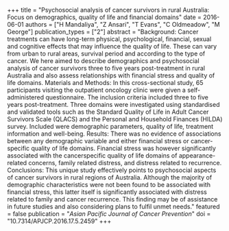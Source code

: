 +++
title = "Psychosocial analysis of cancer survivors in rural Australia: Focus on demographics, quality of life and financial domains"
date = 2016-06-01
authors = ["H Mandaliya", "Z Ansari", "T Evans", "C Oldmeadow", "M George"]
publication_types = ["2"]
abstract = "Background: Cancer treatments can have long-term physical, psychological, financial, sexual and cognitive effects that may influence the quality of life. These can vary from urban to rural areas, survival period and according to the type of cancer. We here aimed to describe demographics and psychosocial analysis of cancer survivors three to five years post-treatment in rural Australia and also assess relationships with financial stress and quality of life domains. Materials and Methods: In this cross-sectional study, 65 participants visiting the outpatient oncology clinic were given a self-administered questionnaire. The inclusion criteria included three to five years post-treatment. Three domains were investigated using standardised and validated tools such as the Standard Quality of Life in Adult Cancer Survivors Scale (QLACS) and the Personal and Household Finances (HILDA) survey. Included were demographic parameters, quality of life, treatment information and well-being. Results: There was no evidence of associations between any demographic variable and either financial stress or cancer-specific quality of life domains. Financial stress was however significantly associated with the cancerspecific quality of life domains of appearance-related concerns, family related distress, and distress related to recurrence. Conclusions: This unique study effectively points to psychosocial aspects of cancer survivors in rural regions of Australia. Although the majority of demographic characteristics were not been found to be associated with financial stress, this latter itself is significantly associated with distress related to family and cancer recurrence. This finding may be of assistance in future studies and also considering plans to fulfil unmet needs."
featured = false
publication = "*Asian Pacific Journal of Cancer Prevention*"
doi = "10.7314/APJCP.2016.17.5.2459"
+++


